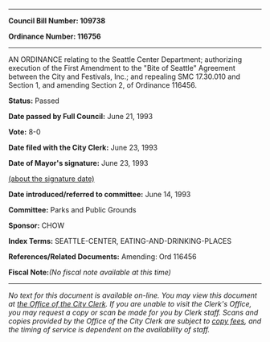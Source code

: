 

********

**Council Bill Number: 109738**
   
**Ordinance Number: 116756**
********

 AN ORDINANCE relating to the Seattle Center Department; authorizing execution of the First Amendment to the "Bite of Seattle" Agreement between the City and Festivals, Inc.; and repealing SMC 17.30.010 and Section 1, and amending Section 2, of Ordinance 116456.

**Status:** Passed
   
**Date passed by Full Council:** June 21, 1993
   
**Vote:** 8-0
   
**Date filed with the City Clerk:** June 23, 1993
   
**Date of Mayor's signature:** June 23, 1993
   
[(about the signature date)](/~public/approvaldate.htm)
   
   
   
**Date introduced/referred to committee:** June 14, 1993
   
**Committee:** Parks and Public Grounds
   
**Sponsor:** CHOW
   
   
**Index Terms:** SEATTLE-CENTER, EATING-AND-DRINKING-PLACES

**References/Related Documents:** Amending: Ord 116456

**Fiscal Note:**_(No fiscal note available at this time)_
********

_No text for this document is available on-line. You may view this document at [the Office of the City Clerk](http://www.seattle.gov/leg/clerk/contactUs.htm). If you are unable to visit the Clerk's Office, you may request a copy or scan be made for you by Clerk staff. Scans and copies provided by the Office of the City Clerk are subject to [copy fees](http://clerk.seattle.gov/~public/clerkfees.htm), and the timing of service is dependent on the availability of staff._

